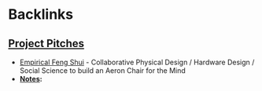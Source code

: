 
# Backlinks
## [Project Pitches](<Project Pitches.md>)
- [Empirical Feng Shui](<Empirical Feng Shui.md>) - Collaborative Physical Design / Hardware Design / Social Science to build an Aeron Chair for the Mind
- **[Notes](<Notes.md>):**

